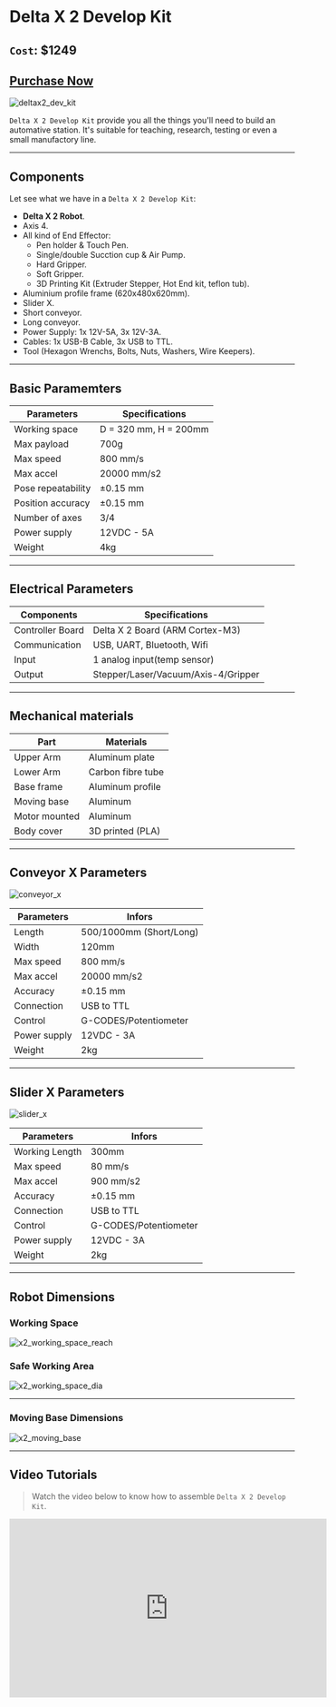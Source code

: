 # Delta X 2 Develop Kit

## `Cost`: $1249

## [Purchase Now](https://deltaxstore.com/products/delta-x-2-develop-kit)

![deltax2_dev_kit](https://raw.githubusercontent.com/deltaxrobot/Delta-X-Docs/master/docs/images/deltax2_dev_kit.png)

`Delta X 2 Develop Kit` provide you all the things you'll need to build an automative station. It's suitable for teaching, research, testing or even a small manufactory line.

---

## Components

Let see what we have in a `Delta X 2 Develop Kit`:

- **Delta X 2 Robot**.
- Axis 4.
- All kind of End Effector:
  - Pen holder & Touch Pen.
  - Single/double Sucction cup & Air Pump.
  - Hard Gripper.
  - Soft Gripper.
  - 3D Printing Kit (Extruder Stepper, Hot End kit, teflon tub).
- Aluminium profile frame (620x480x620mm).
- Slider X.
- Short conveyor.
- Long conveyor.
- Power Supply: 1x 12V-5A, 3x 12V-3A.
- Cables: 1x USB-B Cable, 3x USB to TTL.
- Tool (Hexagon Wrenchs, Bolts, Nuts, Washers, Wire Keepers).

---

## Basic Paramemters

|Parameters                   | Specifications      |
|-----------------------------|---------------------|
|Working space                |D = 320 mm, H = 200mm|
|Max payload                  |700g                 |
|Max speed                    |800 mm/s             |
|Max accel                    |20000 mm/s2          |
|Pose repeatability           |±0.15 mm             |
|Position accuracy            |±0.15 mm             |
|Number of axes               |3/4                  |
|Power supply                 |12VDC - 5A           |
|Weight                       |4kg                  |

---

## Electrical Parameters

|Components                   | Specifications      |
|-----------------------------|---------------------|
|Controller Board             |Delta X 2 Board (ARM Cortex-M3)|
|Communication                |USB, UART, Bluetooth, Wifi   |
|Input                        |1 analog input(temp sensor)  |
|Output                       |Stepper/Laser/Vacuum/Axis-4/Gripper|

---

## Mechanical materials

|Part                         | Materials           |
|-----------------------------|---------------------|
|Upper Arm                    |Aluminum plate       |
|Lower Arm                    |Carbon fibre tube    |
|Base frame                   |Aluminum profile     |
|Moving base                  |Aluminum             |
|Motor mounted                |Aluminum             |
|Body cover                   |3D printed (PLA)     |

---

## Conveyor X Parameters

![conveyor_x](https://raw.githubusercontent.com/deltaxrobot/Delta-X-Docs/master/docs/images/short_conveyor.png)

|Parameters                   | Infors              |
|-----------------------------|---------------------|
|Length                       |500/1000mm (Short/Long)|
|Width                        |120mm                |
|Max speed                    |800 mm/s             |
|Max accel                    |20000 mm/s2          |
|Accuracy                     |±0.15 mm             |
|Connection                   |USB to TTL           |
|Control                      |G-CODES/Potentiometer|
|Power supply                 |12VDC - 3A           |
|Weight                       |2kg                  |

---

## Slider X Parameters

![slider_x](https://raw.githubusercontent.com/deltaxrobot/Delta-X-Docs/master/docs/images/slider.png)

|Parameters                   | Infors              |
|-----------------------------|---------------------|
|Working Length               |300mm                |
|Max speed                    |80 mm/s              |
|Max accel                    |900 mm/s2            |
|Accuracy                     |±0.15 mm             |
|Connection                   |USB to TTL           |
|Control                      |G-CODES/Potentiometer|
|Power supply                 |12VDC - 3A           |
|Weight                       |2kg                  |

---

## Robot Dimensions

### Working Space

![x2_working_space_reach](x2_workingspace.png)

### Safe Working Area

![x2_working_space_dia](x2_workingspace_dia.png)

---

### Moving Base Dimensions

![x2_moving_base](x2_moving_base_small.png)

---

## Video Tutorials

> Watch the video below to know how to assemble `Delta X 2 Develop Kit`.

<iframe width="560" height="315" src="https://www.youtube.com/embed/xCEwD7ZQfnY?si=_G9Gy6rmuXtB0Vz1" title="YouTube video player" frameborder="0" allow="accelerometer; autoplay; clipboard-write; encrypted-media; gyroscope; picture-in-picture; web-share" allowfullscreen></iframe>